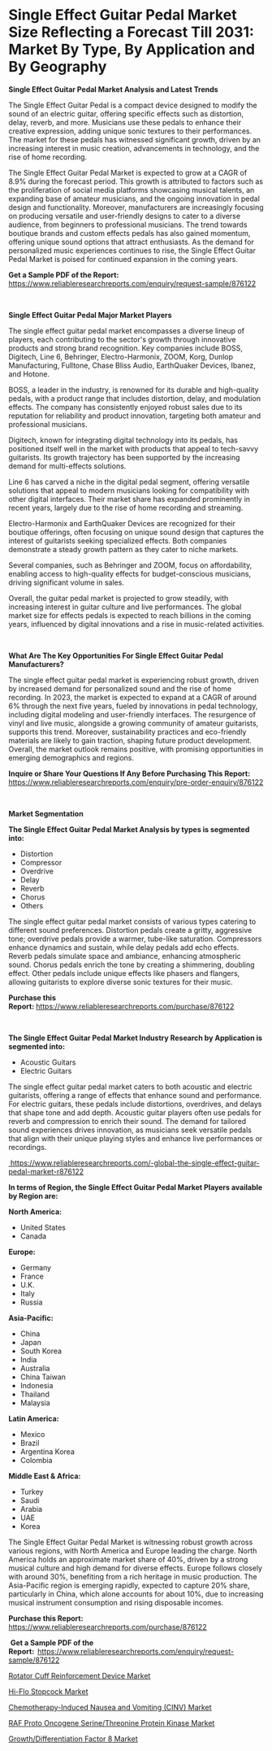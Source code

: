 <p><h1>Single Effect Guitar Pedal Market Size Reflecting a Forecast Till 2031: Market By Type, By Application and By Geography</h1></p><p><strong>Single Effect Guitar Pedal Market Analysis and Latest Trends</strong></p>
<p><p>The Single Effect Guitar Pedal is a compact device designed to modify the sound of an electric guitar, offering specific effects such as distortion, delay, reverb, and more. Musicians use these pedals to enhance their creative expression, adding unique sonic textures to their performances. The market for these pedals has witnessed significant growth, driven by an increasing interest in music creation, advancements in technology, and the rise of home recording.</p><p>The Single Effect Guitar Pedal Market is expected to grow at a CAGR of 8.9% during the forecast period. This growth is attributed to factors such as the proliferation of social media platforms showcasing musical talents, an expanding base of amateur musicians, and the ongoing innovation in pedal design and functionality. Moreover, manufacturers are increasingly focusing on producing versatile and user-friendly designs to cater to a diverse audience, from beginners to professional musicians. The trend towards boutique brands and custom effects pedals has also gained momentum, offering unique sound options that attract enthusiasts. As the demand for personalized music experiences continues to rise, the Single Effect Guitar Pedal Market is poised for continued expansion in the coming years.</p></p>
<p><strong>Get a Sample PDF of the Report:&nbsp;</strong> <a href="https://www.reliableresearchreports.com/enquiry/request-sample/876122?utm_campaign=1289&utm_medium=2&utm_source=Github&utm_content=ia&utm_term=11102024&utm_id=single-effect-guitar-pedal">https://www.reliableresearchreports.com/enquiry/request-sample/876122</a></p>
<p>&nbsp;</p>
<p><strong>Single Effect Guitar Pedal Major Market Players</strong></p>
<p><p>The single effect guitar pedal market encompasses a diverse lineup of players, each contributing to the sector's growth through innovative products and strong brand recognition. Key companies include BOSS, Digitech, Line 6, Behringer, Electro-Harmonix, ZOOM, Korg, Dunlop Manufacturing, Fulltone, Chase Bliss Audio, EarthQuaker Devices, Ibanez, and Hotone.</p><p>BOSS, a leader in the industry, is renowned for its durable and high-quality pedals, with a product range that includes distortion, delay, and modulation effects. The company has consistently enjoyed robust sales due to its reputation for reliability and product innovation, targeting both amateur and professional musicians.</p><p>Digitech, known for integrating digital technology into its pedals, has positioned itself well in the market with products that appeal to tech-savvy guitarists. Its growth trajectory has been supported by the increasing demand for multi-effects solutions.</p><p>Line 6 has carved a niche in the digital pedal segment, offering versatile solutions that appeal to modern musicians looking for compatibility with other digital interfaces. Their market share has expanded prominently in recent years, largely due to the rise of home recording and streaming.</p><p>Electro-Harmonix and EarthQuaker Devices are recognized for their boutique offerings, often focusing on unique sound design that captures the interest of guitarists seeking specialized effects. Both companies demonstrate a steady growth pattern as they cater to niche markets.</p><p>Several companies, such as Behringer and ZOOM, focus on affordability, enabling access to high-quality effects for budget-conscious musicians, driving significant volume in sales.</p><p>Overall, the guitar pedal market is projected to grow steadily, with increasing interest in guitar culture and live performances. The global market size for effects pedals is expected to reach billions in the coming years, influenced by digital innovations and a rise in music-related activities.</p></p>
<p>&nbsp;</p>
<p><strong>What Are The Key Opportunities For Single Effect Guitar Pedal Manufacturers?</strong></p>
<p><p>The single effect guitar pedal market is experiencing robust growth, driven by increased demand for personalized sound and the rise of home recording. In 2023, the market is expected to expand at a CAGR of around 6% through the next five years, fueled by innovations in pedal technology, including digital modeling and user-friendly interfaces. The resurgence of vinyl and live music, alongside a growing community of amateur guitarists, supports this trend. Moreover, sustainability practices and eco-friendly materials are likely to gain traction, shaping future product development. Overall, the market outlook remains positive, with promising opportunities in emerging demographics and regions.</p></p>
<p><strong>Inquire or Share Your Questions If Any Before Purchasing This Report:</strong> <a href="https://www.reliableresearchreports.com/enquiry/pre-order-enquiry/876122?utm_campaign=1289&utm_medium=2&utm_source=Github&utm_content=ia&utm_term=11102024&utm_id=single-effect-guitar-pedal">https://www.reliableresearchreports.com/enquiry/pre-order-enquiry/876122</a></p>
<p>&nbsp;</p>
<p><strong>Market Segmentation</strong></p>
<p><strong>The Single Effect Guitar Pedal Market Analysis by types is segmented into:</strong></p>
<p><ul><li>Distortion</li><li>Compressor</li><li>Overdrive</li><li>Delay</li><li>Reverb</li><li>Chorus</li><li>Others</li></ul></p>
<p><p>The single effect guitar pedal market consists of various types catering to different sound preferences. Distortion pedals create a gritty, aggressive tone; overdrive pedals provide a warmer, tube-like saturation. Compressors enhance dynamics and sustain, while delay pedals add echo effects. Reverb pedals simulate space and ambiance, enhancing atmospheric sound. Chorus pedals enrich the tone by creating a shimmering, doubling effect. Other pedals include unique effects like phasers and flangers, allowing guitarists to explore diverse sonic textures for their music.</p></p>
<p><strong>Purchase this Report:&nbsp;</strong><a href="https://www.reliableresearchreports.com/purchase/876122?utm_campaign=1289&utm_medium=2&utm_source=Github&utm_content=ia&utm_term=11102024&utm_id=single-effect-guitar-pedal">https://www.reliableresearchreports.com/purchase/876122</a></p>
<p>&nbsp;</p>
<p><strong>The Single Effect Guitar Pedal Market Industry Research by Application is segmented into:</strong></p>
<p><ul><li>Acoustic Guitars</li><li>Electric Guitars</li></ul></p>
<p><p>The single effect guitar pedal market caters to both acoustic and electric guitarists, offering a range of effects that enhance sound and performance. For electric guitars, these pedals include distortions, overdrives, and delays that shape tone and add depth. Acoustic guitar players often use pedals for reverb and compression to enrich their sound. The demand for tailored sound experiences drives innovation, as musicians seek versatile pedals that align with their unique playing styles and enhance live performances or recordings.</p></p>
<p><a href="https://www.reliableresearchreports.com/-global-the-single-effect-guitar-pedal-market-r876122?utm_campaign=1289&utm_medium=2&utm_source=Github&utm_content=ia&utm_term=11102024&utm_id=single-effect-guitar-pedal">&nbsp;https://www.reliableresearchreports.com/-global-the-single-effect-guitar-pedal-market-r876122</a></p>
<p><strong>In terms of Region, the Single Effect Guitar Pedal Market Players available by Region are:</strong></p>
<p>
    <p> <strong> North America: </strong>
        <ul>
            <li>United States</li>
            <li>Canada</li>
        </ul>
        </p> 
    <p> <strong> Europe: </strong>
        <ul>
            <li>Germany</li>
            <li>France</li>
            <li>U.K.</li>
            <li>Italy</li>
            <li>Russia</li>
        </ul>
        </p> 
    <p> <strong> Asia-Pacific: </strong>
        <ul>
            <li>China</li>
            <li>Japan</li>
            <li>South Korea</li>
            <li>India</li>
            <li>Australia</li>
            <li>China Taiwan</li>
            <li>Indonesia</li>
            <li>Thailand</li>
            <li>Malaysia</li>
        </ul>
        </p> 
    <p> <strong> Latin America: </strong>
        <ul>
            <li>Mexico</li>
            <li>Brazil</li>
            <li>Argentina Korea</li>
            <li>Colombia</li>
        </ul>
        </p> 
    <p> <strong> Middle East & Africa: </strong>
        <ul>
            <li>Turkey</li>
            <li>Saudi</li>
            <li>Arabia</li>
            <li>UAE</li>
            <li>Korea</li>
        </ul>
    </p>
    </p>
<p><p>The Single Effect Guitar Pedal Market is witnessing robust growth across various regions, with North America and Europe leading the charge. North America holds an approximate market share of 40%, driven by a strong musical culture and high demand for diverse effects. Europe follows closely with around 30%, benefiting from a rich heritage in music production. The Asia-Pacific region is emerging rapidly, expected to capture 20% share, particularly in China, which alone accounts for about 10%, due to increasing musical instrument consumption and rising disposable incomes.</p></p>
<p><strong>Purchase this Report: </strong><a href="https://www.reliableresearchreports.com/purchase/876122?utm_campaign=1289&utm_medium=2&utm_source=Github&utm_content=ia&utm_term=11102024&utm_id=single-effect-guitar-pedal">https://www.reliableresearchreports.com/purchase/876122</a></p>
<p>&nbsp;<strong>Get a Sample PDF of the Report:&nbsp;&nbsp;</strong><a href="https://www.reliableresearchreports.com/enquiry/request-sample/876122?utm_campaign=1289&utm_medium=2&utm_source=Github&utm_content=ia&utm_term=11102024&utm_id=single-effect-guitar-pedal">https://www.reliableresearchreports.com/enquiry/request-sample/876122</a></p>
<p><strong></strong></p>
<p><p><a href="https://www.linkedin.com/pulse/future-rotator-cuff-reinforcement-device-market-global-yi7te?utm_campaign=1289&utm_medium=2&utm_source=Github&utm_content=ia&utm_term=11102024&utm_id=single-effect-guitar-pedal">Rotator Cuff Reinforcement Device Market</a></p><p><a href="https://www.linkedin.com/pulse/comprehensive-hi-flo-stopcock-market-report-regional-kkdye?utm_campaign=1289&utm_medium=2&utm_source=Github&utm_content=ia&utm_term=11102024&utm_id=single-effect-guitar-pedal">Hi-Flo Stopcock Market</a></p><p><a href="https://www.linkedin.com/pulse/chemotherapy-induced-nausea-vomiting-cinv-market-global-3nyie?utm_campaign=1289&utm_medium=2&utm_source=Github&utm_content=ia&utm_term=11102024&utm_id=single-effect-guitar-pedal">Chemotherapy-Induced Nausea and Vomiting (CINV) Market</a></p><p><a href="https://www.linkedin.com/pulse/global-raf-proto-oncogene-serinethreonine-protein-kinase-market-ry86f?utm_campaign=1289&utm_medium=2&utm_source=Github&utm_content=ia&utm_term=11102024&utm_id=single-effect-guitar-pedal">RAF Proto Oncogene Serine/Threonine Protein Kinase Market</a></p><p><a href="https://www.linkedin.com/pulse/growthdifferentiation-factor-8-market-global-trends-forecast-oeglf?utm_campaign=1289&utm_medium=2&utm_source=Github&utm_content=ia&utm_term=11102024&utm_id=single-effect-guitar-pedal">Growth/Differentiation Factor 8 Market</a></p></p>